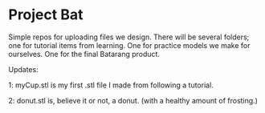 # Project Bat
Simple repos for uploading files we design.
There will be several folders; one for tutorial items from learning. One for practice models we make for ourselves. One for the final Batarang product.



Updates:
   
   1: myCup.stl is my first .stl file I made from following a tutorial.

   2: donut.stl is, believe it or not, a donut. (with a healthy amount of frosting.)
